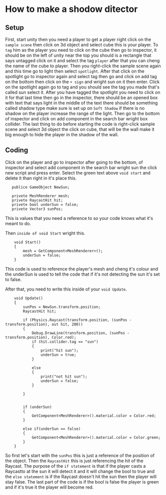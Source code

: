 # How to make a shodow ditector

## Setup 

First, start unity then you need a player to get a player right click on the `sample scene` 
then click on 3d object and select cube this is your player. To `tag` him as the player you 
need to click on the cube then go to inspector, it should be on the left of unity near the top 
you should is a rectangle that says untagged click on it and select the tag `player` after 
that you can cheng the name of the cube to player. Then you right-click the sample scene again 
and this time go to light then select `spotlight`. After that click on the spotlight go to 
inspector again and select tag then go and click on add tag on the bottom then click on the 
`+ sign` and wright sun on it then enter. Click on the spotlight again go to tag and you 
should see the tag you made that's called sun select it. After you have tagged the spotlight 
you need to click on it for that last time then go in the inspector, there should be an 
opened box with text that says light in the middle of the text there should be something 
called shadow type make sure is set up on `Soft Shadow` if there is no shadow on the player
increase the range of the light. Then go to the bottom of inspector and click on add component
in the search bar wright box collider. The last thing to do before starting the code is 
right-click sample scene and select 3d object the click on cube, that will be the wall make it 
big enough to hide the player in the shadow of the wall. 

## Coding 

Click on the player and go to inspector after going to the bottom, of inspector and select add 
component in the search bar wright sun the click new script and press enter. Select the green
text above `void start` and delete it than right in it's place this.

```
   publice GameObject NewSun;

   privete MeshRenderer mesh;
   privete RaycastHit hit;
   privete bool underSun = false;
   privete Vector3 sunPos;
```

This is values that you need a reference to so your code knows what it's meant to do.

Then `inside of void Start` wright this.

``` 
    void Start()
    {
        mesh = GetComponent<MeshRenderer>();
        underSun = false;
    }
```
This code is used to reference the player's mesh and cheng it's colour and the underSun is used to
tell the code that if it's not detecting the sun it's set to false.

After that, you need to write this inside of your `void Update`.

```      
    void Update()
    {
        sunPos = NewSun.transform.position;
        RaycastHit hit;

        if (Physics.Raycast(transform.position, (sunPos - transform.position), out hit, 200))
        {
            Debug.DrawLine(transform.position, (sunPos - transform.position), Color.red);
            if (hit.collider.tag == "sun")
            {
                print("hit sun");
                underSun = true;
            }
            
            else
            {
                print("not hit sun");
                underSun = false;
            }
            
        }


        if (underSun)
        {
            GetComponent<MeshRenderer>().material.color = Color.red;
        }

        else if(underSun == false)
        {
            GetComponent<MeshRenderer>().material.color = Color.green;
        }
    }
```
So first let's start with the `sunPos` this is just a reference of the position of the object.
Then the `RaycastHit` this is just referencing the hit of the Raycast.
The purpose of the `if statement` is that if the player casts a Raycastto at the sun it will 
detect it and it will change the bool to true and the `else statement` is if the Raycast doesn't 
hit the sun then the player will stay false.
The last part of the code is if the bool is false the player is green and if it's true it
the player will become red.
